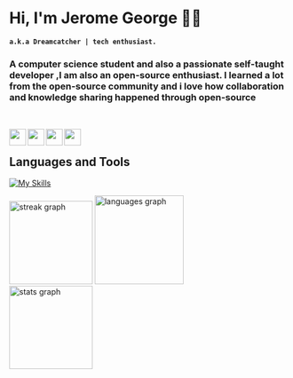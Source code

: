 # Hi, I'm Jerome George 🐱‍👤

**`a.k.a Dreamcatcher | tech enthusiast.`** 

### A computer science student and also a passionate self-taught developer ,I am also an open-source enthusiast. I learned a lot from the open-source community and i love how collaboration and knowledge sharing happened through open-source
&nbsp;

<a href="https://www.linkedin.com/in/jerome-george/"><img align="left" width="30px" src="https://cdn-icons-png.flaticon.com/512/3536/3536505.png" /></a> 

<a href=https://github.com/dreamcatcher45><img align="left" width="30px" src="https://cdn-icons-png.flaticon.com/512/733/733553.png" /></a> 

<a href="https://open.spotify.com/playlist/6Z594QKDW4nSrqtMzh0PFL?si=ceb1039352844a2b&nd=1"><img align="left" width="30px" src="https://cdn-icons-png.flaticon.com/512/2585/2585161.png" /></a> 
<a href="https://www.instagram.com/dream._.catch3r/">
  <img align="left" width="30px" src="https://cdn-icons-png.flaticon.com/512/2111/2111463.png" /> </a> 


&nbsp;
## **Languages and Tools**
[![My Skills](https://skillicons.dev/icons?i=cs,cpp,c,js,html,css,bootstrap,java,python,git,mongodb,visualstudio,dotnet,docker,jenkins,mysql,dart,flutter,angular,cloudflare,flask,github,githubactions,laravel,linux,lua,md,netlify,npm,php,postgres,sqlite,supabase,tailwind,vite,&perline=7)](https://skillicons.dev)

<div align="left">

  <img src="https://streak-stats.demolab.com?user=dreamcatcher45&locale=en&mode=weekly&theme=github_dark&hide_border=true&border_radius=5&date_format=j%20M%5B%20Y%5D" height="150" alt="streak graph"  />
  <img src="https://github-readme-stats.vercel.app/api/top-langs?username=dreamcatcher45&locale=en&hide_title=true&layout=compact&card_width=320&langs_count=12&theme=github_dark&hide_border=true" height="160" alt="languages graph"  />
</div>

<div align="left">
  <img src="https://github-readme-stats.vercel.app/api?username=dreamcatcher45&hide_title=false&hide_rank=false&show_icons=true&include_all_commits=true&count_private=true&disable_animations=false&theme=github_dark&locale=en&hide_border=true" height="150" alt="stats graph"  />
</div>

###


